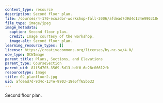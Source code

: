 ```yaml
---
content_type: resource
description: Second floor plan.
file: /courses/4-170-ecuador-workshop-fall-2006/afdead7d9d4c134e990318e5ff65b633_02_planfloor2.jpg
file_type: image/jpeg
image_metadata:
  caption: Second floor plan.
  credit: Image courtesy of the workshop.
  image-alt: Second floor plan.
learning_resource_types: []
license: https://creativecommons.org/licenses/by-nc-sa/4.0/
ocw_type: OCWImage
parent_title: Plans, Sections, and Elevations
parent_type: CourseSection
parent_uid: 81f5d703-8569-5d13-bdf0-6e28c06612fb
resourcetype: Image
title: 02_planfloor2.jpg
uid: afdead7d-9d4c-134e-9903-18e5ff65b633
---
```

Second floor plan.